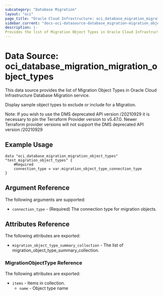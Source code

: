 ```yaml
---
subcategory: "Database Migration"
layout: "oci"
page_title: "Oracle Cloud Infrastructure: oci_database_migration_migration_object_types"
sidebar_current: "docs-oci-datasource-database_migration-migration_object_types"
description: |-
Provides the list of Migration Object Types in Oracle Cloud Infrastructure Database Migration service
---
```


# Data Source: oci_database_migration_migration_object_types
This data source provides the list of Migration Object Types in Oracle Cloud Infrastructure Database Migration service.

Display sample object types to exclude or include for a Migration.

Note: If you wish to use the DMS deprecated API version /20210929 it is necessary to pin the Terraform Provider version to v5.47.0. Newer Terraform provider versions will not support the DMS deprecated API version /20210929


## Example Usage

```hcl
data "oci_database_migration_migration_object_types" "test_migration_object_types" {
	#Required
	connection_type = var.migration_object_type_connection_type
}
```

## Argument Reference

The following arguments are supported:

* `connection_type` - (Required) The connection type for migration objects.


## Attributes Reference

The following attributes are exported:

* `migration_object_type_summary_collection` - The list of migration_object_type_summary_collection.

### MigrationObjectType Reference

The following attributes are exported:

* `items` - Items in collection.
    * `name` - Object type name
